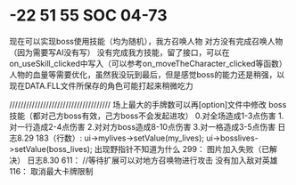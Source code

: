# -22 51 55 SOC 04-73

现在可以实现boss使用技能（均为随机），我方召唤人物
对方没有完成召唤人物（因为需要写AI没有写）
没有完成我方技能，留了接口，可以在on_useSkill_clicked中写入（可以参考on_moveTheCharacter_clicked等函数）
人物的血量等需要优化，虽然我没玩到最后，但是感觉boss的能力还是稍强，以现在DATA.FLL文件所保存的角色可能打起来稍微吃力

////////////////////////////////////
场上最大的手牌数可以再[option]文件中修改
boss技能（都对己方boss有效，己方boss不会发起进攻）
0.对全场造成1-3点伤害
1.对一行造成2-4点伤害
2.对对方boss造成8-10点伤害
3.对一格造成3-5点伤害
日志8.29
183（行数）:
    ui->mylives->setValue(my_lives);
    ui->bosslives->setValue(boss_lives);
出现野指针不知道为什么
299：
图片加入失败（已解决）
日志8.30
611：
//等待扩展可以对地方召唤物进行攻击 没有加入敌对英雄
116：
取消最大卡牌限制
